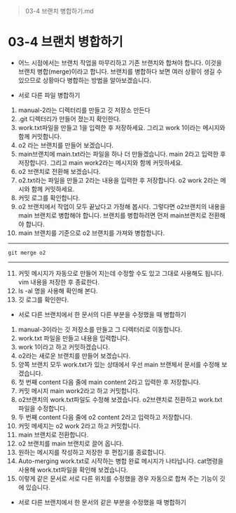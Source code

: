> 03-4 브랜치 병합하기.md
# 03-4 브랜치 병합하기
- 어느 시점에서는 브랜치 작업을 마무리하고 기존 브랜치와 합쳐야 합니다. 이것을 브랜치 병합(merge)이라고 합니다. 브랜치를 병합하다 보면 여러 상황이 생길 수 있으므로 상황마다 병합하는 방법을 알아보겠습니다.

- 서로 다른 파일 병합하기
1. manual-2라는 디렉터리를 만들고 깃 저장소 만든다
2. .git 디렉터리가 만들어 졌는지 확인한다.
3. work.txt파일을 만들고 1을 입력한 후 저장하세요. 그리고 work 1이라는 메시지와 함께 커밋합니다.
4. o2 라는 브랜치를 만들어 보겠습니다.
5. main브랜치에 main.txt라는 파일을 하나 더 만들겠습니다. main 2라고 입력한 후 저장합니다. 그리고 main work2라는 메시지와 함께 커밋하세요.
6. o2 브랜치로 전환해 보겠습니다.
7. o2.txt라는 파일을 만들고 2라는 내용을 입력한 후 저장합니다. o2 work 2라는 메시와 함께 커밋하세요.
8. 커밋 로그를 확인합니다.
9. o2 브랜치에서 작업이 모두 끝났다고 가정해 봅시다. 그렇다면 o2브랜치의 내용을 main 브랜치로 병합해야 합니다. 브랜치를 병합하려면 먼저 main브랜치로 전환해야 합니다.
10. main 브랜치를 기준으로 o2 브랜치를 가져와 병합합니다.
---
    git merge o2
---
11. 커밋 메시지가 자동으로 만들어 지는데 수정할 수도 있고 그대로 사용해도 됩니다. vim 내용을 저장한 후 종료한다.
12. ls -al 명을 사용해 확인해 본다.
13. 깃 로그를 확인한다.

- 서로 다른 브랜치에서 한 문서의 다른 부분을 수정했을 때 병합하기
1. manual-3이라는 깃 저장소를 만들고 그 디렉터리로 이동합니다.
2. work.txt 파일을 만들고 내용을 입력합니다.
3. work 1이라고 하고 커밋하겠습니다.
4. o2라는 새로운 브랜치를 만들어 보겠습니다.
5. 양쪽 브랜치 모두 work.txt가 있는 상태에서 우선 main 브랜체서 문서를 수정해 보겠습니다.
6. 첫 번째 content 다음 줄에 main content 2라고 입력한 후 저장합니다.
7. 커밋 메시지 main work2라고 하고 커밋합니다.
8. o2브랜치의 work.txt파일도 수정해 보겠습니다. o2브랜치로 전환하고 work.txt 파일을 수정합니다.
9. 두 번째 content 다음 줄에 o2 content 2라고 입력하고 저장합니다.
10. 커밋 메세지는 o2 work 2라고 하고 커밋합니다.
11. main 브랜치로 전환합니다.
12. o2 브랜치를 main 브랜치로 끌어 옵니다.
13. 원하는 메시지를 작성하고 저장한 후 편집기를 종료합니다.
14. Auto-merging work.txt로 시작하는 병합 완료 메시지가 나타납니다. cat명령을 사용해 work.txt파일을 확인해 보겠습니다.
15. 이렇게 같은 문서로 서로 다른 위치를 수정했을 경우 자동으로 합쳐 주는 기능이 깃에 있습니다.

- 서로 다른 브랜치에서 한 문서의 같은 부분을 수정했을 때 병합하기